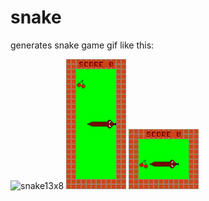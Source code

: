 # snake
generates snake game gif
like this:

![snake13x8](out/snake13x8.gif)
![snake4x11](out/snake4x11.gif)
![snake5x4](out/snake5x4.gif)
